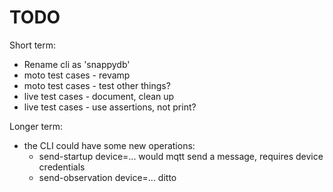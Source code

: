 # TODO

Short term:

* Rename cli as 'snappydb'
* moto test cases - revamp
* moto test cases - test other things?
* live test cases - document, clean up
* live test cases - use assertions, not print?

Longer term:

* the CLI could have some new operations:
  * send-startup device=... would mqtt send a message, requires device credentials
  * send-observation device=... ditto


